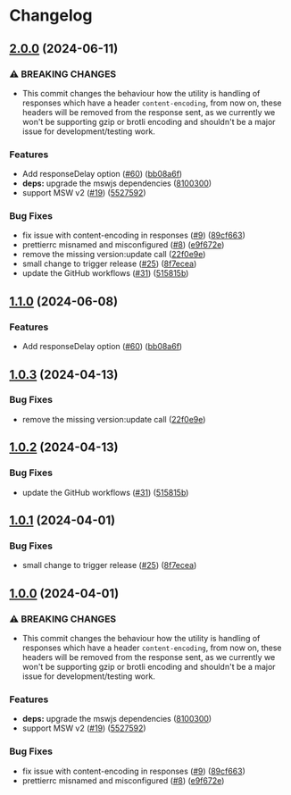 # Changelog

## [2.0.0](https://github.com/weyert/tapico-msw-webarchive/compare/v1.1.0...v2.0.0) (2024-06-11)


### ⚠ BREAKING CHANGES

* This commit changes the behaviour how the utility is handling of responses which have a header `content-encoding`, from now on, these headers will be removed from the response sent, as we currently we won't be supporting gzip or brotli encoding and shouldn't be a major issue for development/testing work.

### Features

* Add responseDelay option ([#60](https://github.com/weyert/tapico-msw-webarchive/issues/60)) ([bb08a6f](https://github.com/weyert/tapico-msw-webarchive/commit/bb08a6ffef1e880d964bca415ce02f0e558a1cd0))
* **deps:** upgrade the mswjs dependencies ([8100300](https://github.com/weyert/tapico-msw-webarchive/commit/81003006d55f6eb754fdf4a5079df309531841f0))
* support MSW v2 ([#19](https://github.com/weyert/tapico-msw-webarchive/issues/19)) ([5527592](https://github.com/weyert/tapico-msw-webarchive/commit/5527592bd76ce2faca5cfb80d2f25e06da639455))


### Bug Fixes

* fix issue with content-encoding in responses ([#9](https://github.com/weyert/tapico-msw-webarchive/issues/9)) ([89cf663](https://github.com/weyert/tapico-msw-webarchive/commit/89cf663a62af1bb3e30e240906997515bad45bde))
* prettierrc misnamed and misconfigured ([#8](https://github.com/weyert/tapico-msw-webarchive/issues/8)) ([e9f672e](https://github.com/weyert/tapico-msw-webarchive/commit/e9f672e5178fd5d31f71b087593cf0900fdb44ed))
* remove the missing version:update call ([22f0e9e](https://github.com/weyert/tapico-msw-webarchive/commit/22f0e9ed4afee233d4a5db5f09b7e1a23019e9d5))
* small change to trigger release ([#25](https://github.com/weyert/tapico-msw-webarchive/issues/25)) ([8f7ecea](https://github.com/weyert/tapico-msw-webarchive/commit/8f7ecea5ce14d32f4357ed765be1dde437b04ea1))
* update the GitHub workflows ([#31](https://github.com/weyert/tapico-msw-webarchive/issues/31)) ([515815b](https://github.com/weyert/tapico-msw-webarchive/commit/515815b9f091a66835c343faeb3edba110e8e9ad))

## [1.1.0](https://github.com/Tapico/tapico-msw-webarchive/compare/v1.0.3...v1.1.0) (2024-06-08)


### Features

* Add responseDelay option ([#60](https://github.com/Tapico/tapico-msw-webarchive/issues/60)) ([bb08a6f](https://github.com/Tapico/tapico-msw-webarchive/commit/bb08a6ffef1e880d964bca415ce02f0e558a1cd0))

## [1.0.3](https://github.com/Tapico/tapico-msw-webarchive/compare/v1.0.2...v1.0.3) (2024-04-13)


### Bug Fixes

* remove the missing version:update call ([22f0e9e](https://github.com/Tapico/tapico-msw-webarchive/commit/22f0e9ed4afee233d4a5db5f09b7e1a23019e9d5))

## [1.0.2](https://github.com/Tapico/tapico-msw-webarchive/compare/v1.0.1...v1.0.2) (2024-04-13)


### Bug Fixes

* update the GitHub workflows ([#31](https://github.com/Tapico/tapico-msw-webarchive/issues/31)) ([515815b](https://github.com/Tapico/tapico-msw-webarchive/commit/515815b9f091a66835c343faeb3edba110e8e9ad))

## [1.0.1](https://github.com/Tapico/tapico-msw-webarchive/compare/v1.0.0...v1.0.1) (2024-04-01)


### Bug Fixes

* small change to trigger release ([#25](https://github.com/Tapico/tapico-msw-webarchive/issues/25)) ([8f7ecea](https://github.com/Tapico/tapico-msw-webarchive/commit/8f7ecea5ce14d32f4357ed765be1dde437b04ea1))

## [1.0.0](https://github.com/Tapico/tapico-msw-webarchive/compare/v0.5.0...v1.0.0) (2024-04-01)


### ⚠ BREAKING CHANGES

* This commit changes the behaviour how the utility is handling of responses which have a header `content-encoding`, from now on, these headers will be removed from the response sent, as we currently we won't be supporting gzip or brotli encoding and shouldn't be a major issue for development/testing work.

### Features

* **deps:** upgrade the mswjs dependencies ([8100300](https://github.com/Tapico/tapico-msw-webarchive/commit/81003006d55f6eb754fdf4a5079df309531841f0))
* support MSW v2 ([#19](https://github.com/Tapico/tapico-msw-webarchive/issues/19)) ([5527592](https://github.com/Tapico/tapico-msw-webarchive/commit/5527592bd76ce2faca5cfb80d2f25e06da639455))


### Bug Fixes

* fix issue with content-encoding in responses ([#9](https://github.com/Tapico/tapico-msw-webarchive/issues/9)) ([89cf663](https://github.com/Tapico/tapico-msw-webarchive/commit/89cf663a62af1bb3e30e240906997515bad45bde))
* prettierrc misnamed and misconfigured ([#8](https://github.com/Tapico/tapico-msw-webarchive/issues/8)) ([e9f672e](https://github.com/Tapico/tapico-msw-webarchive/commit/e9f672e5178fd5d31f71b087593cf0900fdb44ed))
